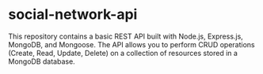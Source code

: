 # social-network-api
This repository contains a basic REST API built with Node.js, Express.js, MongoDB, and Mongoose. The API allows you to perform CRUD operations (Create, Read, Update, Delete) on a collection of resources stored in a MongoDB database.

